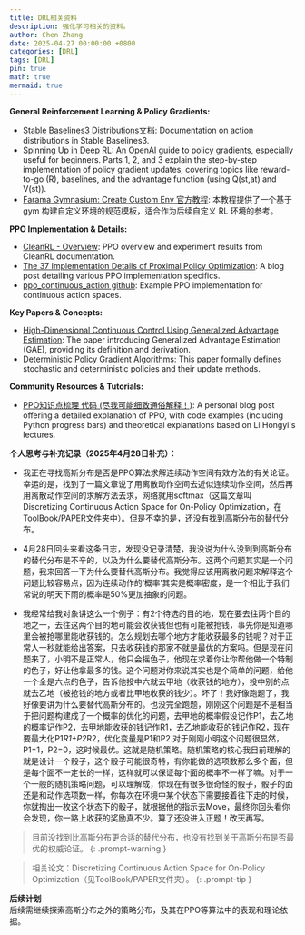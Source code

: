 ```yaml
---
title: DRL相关资料
description: 强化学习相关的资料。
author: Chen Zhang
date: 2025-04-27 00:00:00 +0800
categories: [DRL]
tags: [DRL]
pin: true
math: true
mermaid: true
---
```


**General Reinforcement Learning & Policy Gradients:**
- [Stable Baselines3 Distributions文档](https://stable-baselines3.readthedocs.io/en/master/common/distributions.html): Documentation on action distributions in Stable Baselines3.
- [Spinning Up in Deep RL](https://spinningup.openai.com/en/latest/spinningup/rl_intro.html): An OpenAI guide to policy gradients, especially useful for beginners. Parts 1, 2, and 3 explain the step-by-step implementation of policy gradient updates, covering topics like reward-to-go (R), baselines, and the advantage function (using Q(st,at) and V(st)).
- [Farama Gymnasium: Create Custom Env 官方教程](https://gymnasium.farama.org/introduction/create_custom_env/): 本教程提供了一个基于 gym 构建自定义环境的规范模板，适合作为后续自定义 RL 环境的参考。

**PPO Implementation & Details:**
- [CleanRL - Overview](https://docs.cleanrl.dev/rl-algorithms/ppo/#experiment-results_7): PPO overview and experiment results from CleanRL documentation.
- [The 37 Implementation Details of Proximal Policy Optimization](https://iclr-blog-track.github.io/2022/03/25/ppo-implementation-details/): A blog post detailing various PPO implementation specifics.
- [ppo_continuous_action github](https://github.com/vwxyzjn/ppo-implementation-details/blob/main/ppo_continuous_action.py): Example PPO implementation for continuous action spaces.

**Key Papers & Concepts:**
- [High-Dimensional Continuous Control Using Generalized Advantage Estimation](https://arxiv.org/abs/1506.02438): The paper introducing Generalized Advantage Estimation (GAE), providing its definition and derivation.
- [Deterministic Policy Gradient Algorithms](https://proceedings.mlr.press/v32/silver14.pdf): This paper formally defines stochastic and deterministic policies and their update methods.

**Community Resources & Tutorials:**
- [PPO知识点梳理 代码 (尽我可能细致通俗解释！)](https://www.cnblogs.com/myleaf/p/18595876): A personal blog post offering a detailed explanation of PPO, with code examples (including Python progress bars) and theoretical explanations based on Li Hongyi's lectures.

**个人思考与补充记录（2025年4月28日补充）：**
- 我正在寻找高斯分布是否是PPO算法求解连续动作空间有效方法的有关论证。幸运的是，找到了一篇文章说了用离散动作空间去近似连续动作空间，然后再用离散动作空间的求解方法去求，网络就用softmax（这篇文章叫Discretizing Continuous Action Space for On-Policy Optimization，在ToolBook/PAPER文件夹中）。但是不幸的是，还没有找到高斯分布的替代分布。

- 4月28日回头来看这条日志，发现没记录清楚，我没说为什么没到到高斯分布的替代分布是不辛的，以及为什么要替代高斯分布。这两个问题其实是一个问题，我来回答一下为什么要替代高斯分布。我觉得应该用离散问题来解释这个问题比较容易点，因为连续动作的‘概率’其实是概率密度，是一个相比于我们常说的明天下雨的概率是50%更加抽象的问题。
- 我经常给我对象讲这么一个例子：有2个待选的目的地，现在要去往两个目的地之一，去往这两个目的地可能会收获钱但也有可能被抢钱，事先你是知道哪里会被抢哪里能收获钱的。怎么规划去哪个地方才能收获最多的钱呢？对于正常人一秒就能给出答案，只去收获钱的那家不就是最优的方案吗。但是现在问题来了，小明不是正常人，他只会摇色子，他现在求着你让你帮他做一个特制的色子，好让他拿最多的钱。这个问题对你来说其实也是个简单的问题，给他一个全是六点的色子，告诉他投中六就去甲地（收获钱的地方），投中别的点就去乙地（被抢钱的地方或者比甲地收获的钱少）。坏了！我好像跑题了，我好像要讲为什么要替代高斯分布的。也没完全跑题，刚刚这个问题是不是相当于把问题构建成了一个概率的优化的问题，去甲地的概率假设记作P1，去乙地的概率记作P2，去甲地能收获的钱记作R1，去乙地能收获的钱记作R2，现在要最大化P1*R1+P2*R2，优化变量是P1和P2.对于刚刚小明这个问题很显然，P1=1，P2=0，这时候最优。这就是随机策略。随机策略的核心我目前理解的就是设计一个骰子，这个骰子可能很奇特，有你能做的选项数那么多个面，但是每个面不一定长的一样，这样就可以保证每个面的概率不一样了嘛。对于一个一般的随机策略问题，可以理解成，你现在有很多很奇怪的骰子，骰子的面还是和动作选项数一样，你每次在环境中某个状态下需要接着往下走的时候，你就掏出一枚这个状态下的骰子，就根据他的指示去Move，最终你回头看你会发现，你一路上收获的奖励真不少。算了还没进入正题！改天再写。
> 目前没找到比高斯分布更合适的替代分布，也没有找到关于高斯分布是否最优的权威论证。
{: .prompt-warning }

> 相关论文：Discretizing Continuous Action Space for On-Policy Optimization（见ToolBook/PAPER文件夹）。
{: .prompt-tip }

**后续计划**  
后续需继续探索高斯分布之外的策略分布，及其在PPO等算法中的表现和理论依据。
